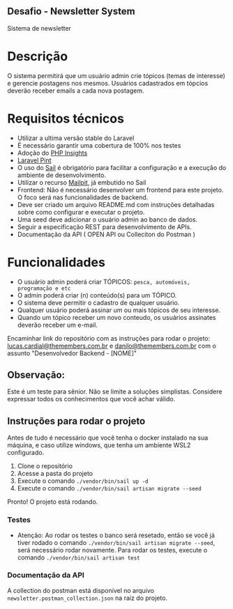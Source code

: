 ## Desafio - Newsletter System 
Sistema de newsletter


# Descrição
O sistema permitirá que um usuário admin crie tópicos (temas de interesse) e gerencie postagens nos mesmos. Usuários cadastrados em tópcios deverão receber emails a cada nova postagem.

# Requisitos técnicos

- Utilizar a ultima versão stable do Laravel
- É necessário garantir uma cobertura de 100% nos testes
- Adoção do [PHP Insights](https://phpinsights.com/)
- [Laravel Pint](https://laravel.com/docs/11.x/pint)
- O uso do [Sail](https://laravel.com/docs/11.x/sail) é obrigatório para facilitar a configuração e a execução do ambiente de desenvolvimento.
- Utilizar o recurso [Mailpit](https://laravel.com/docs/11.x/sail#previewing-emails), já embutido no Sail
- Frontend: Não é necessário desenvolver um frontend para este projeto. O foco será nas funcionalidades de backend.
- Deve ser criado um arquivo README.md com instruções detalhadas sobre como configurar e executar o projeto.
- Uma seed deve adicionar o usuário admin ao banco de dados.
- Seguir a especificação REST para desenvolvimento de APIs.
- Documentação da API ( OPEN API ou Colleciton do Postman )

# Funcionalidades

- O usuário admin poderá criar TÓPICOS: `pesca, automóveis, programação e etc`
- O admin poderá criar (n) conteúdo(s) para um TÓPICO.
- O sistema deve permitir o cadastro de qualquer usuário.
- Qualquer usuário poderá assinar um ou mais tópicos de seu interesse.
- Quando um tópico receber um novo conteudo, os usuários assinates deverão receber um e-mail.

Encaminhar link do repositório com as instruções para rodar o projeto: lucas.cardial@themembers.com.br e danilo@themembers.com.br com o assunto "Desenvolvedor Backend - [NOME]"

## Observação:
Este é um teste para sênior. Não se limite a soluções simplistas. Considere expressar todos os conhecimentos que você achar válido.

## Instruções para rodar o projeto

Antes de tudo é necessário que você tenha o docker instalado na sua máquina, e caso utilize windows, que tenha um ambiente WSL2 configurado. 

1. Clone o repositório
2. Acesse a pasta do projeto
3. Execute o comando `./vendor/bin/sail up -d`
4. Execute o comando `./vendor/bin/sail artisan migrate --seed`

Pronto! O projeto está rodando. 

### Testes

- Atenção: Ao rodar os testes o banco será resetado, então se você já tiver rodado o comando `./vendor/bin/sail artisan migrate --seed`, será necessário rodar novamente.
Para rodar os testes, execute o comando `./vendor/bin/sail artisan test`

### Documentação da API
A collection do postman está disponível no arquivo `newsletter.postman_collection.json` na raiz do projeto.
